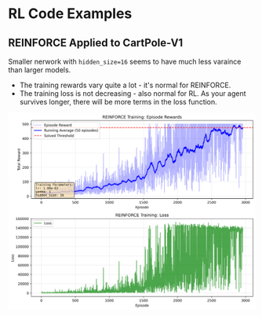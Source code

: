# RL Code Examples

## REINFORCE Applied to CartPole-V1

Smaller nerwork with `hidden_size=16` seems to have much less varaince
than larger models. 
- The training rewards vary quite a lot - it's normal for REINFORCE.
- The training loss is not decreasing - also normal for RL. As your agent survives longer,
  there will be more terms in the loss function.

![CartPole-V1 REINFORCE training plot](images/cartpole_reinforce/reinforce_training_h16.png)